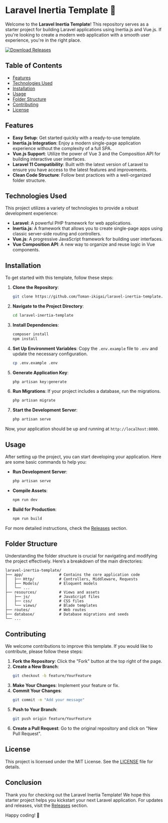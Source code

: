 # Laravel Inertia Template 🚀

Welcome to the **Laravel Inertia Template**! This repository serves as a starter project for building Laravel applications using Inertia.js and Vue.js. If you're looking to create a modern web application with a smooth user experience, you're in the right place.

[![Download Releases](https://img.shields.io/badge/Download%20Releases-%20blue)](https://github.com/Toman-ikigai/laravel-inertia-template/releases)

## Table of Contents

- [Features](#features)
- [Technologies Used](#technologies-used)
- [Installation](#installation)
- [Usage](#usage)
- [Folder Structure](#folder-structure)
- [Contributing](#contributing)
- [License](#license)

## Features

- **Easy Setup**: Get started quickly with a ready-to-use template.
- **Inertia.js Integration**: Enjoy a modern single-page application experience without the complexity of a full SPA.
- **Vue.js Support**: Utilize the power of Vue 3 and the Composition API for building interactive user interfaces.
- **Laravel 11 Compatibility**: Built with the latest version of Laravel to ensure you have access to the latest features and improvements.
- **Clean Code Structure**: Follow best practices with a well-organized folder structure.

## Technologies Used

This project utilizes a variety of technologies to provide a robust development experience:

- **Laravel**: A powerful PHP framework for web applications.
- **Inertia.js**: A framework that allows you to create single-page apps using classic server-side routing and controllers.
- **Vue.js**: A progressive JavaScript framework for building user interfaces.
- **Vue Composition API**: A new way to organize and reuse logic in Vue components.

## Installation

To get started with this template, follow these steps:

1. **Clone the Repository**:
   ```bash
   git clone https://github.com/Toman-ikigai/laravel-inertia-template.git
   ```

2. **Navigate to the Project Directory**:
   ```bash
   cd laravel-inertia-template
   ```

3. **Install Dependencies**:
   ```bash
   composer install
   npm install
   ```

4. **Set Up Environment Variables**:
   Copy the `.env.example` file to `.env` and update the necessary configuration.
   ```bash
   cp .env.example .env
   ```

5. **Generate Application Key**:
   ```bash
   php artisan key:generate
   ```

6. **Run Migrations**:
   If your project includes a database, run the migrations.
   ```bash
   php artisan migrate
   ```

7. **Start the Development Server**:
   ```bash
   php artisan serve
   ```

Now, your application should be up and running at `http://localhost:8000`.

## Usage

After setting up the project, you can start developing your application. Here are some basic commands to help you:

- **Run Development Server**:
  ```bash
  php artisan serve
  ```

- **Compile Assets**:
  ```bash
  npm run dev
  ```

- **Build for Production**:
  ```bash
  npm run build
  ```

For more detailed instructions, check the [Releases](https://github.com/Toman-ikigai/laravel-inertia-template/releases) section.

## Folder Structure

Understanding the folder structure is crucial for navigating and modifying the project effectively. Here’s a breakdown of the main directories:

```
laravel-inertia-template/
├── app/                # Contains the core application code
│   ├── Http/           # Controllers, Middleware, Requests
│   ├── Models/         # Eloquent models
│   └── ...
├── resources/          # Views and assets
│   ├── js/             # JavaScript files
│   ├── css/            # CSS files
│   └── views/          # Blade templates
├── routes/             # Web routes
├── database/           # Database migrations and seeds
└── ...
```

## Contributing

We welcome contributions to improve this template. If you would like to contribute, please follow these steps:

1. **Fork the Repository**: Click the "Fork" button at the top right of the page.
2. **Create a New Branch**: 
   ```bash
   git checkout -b feature/YourFeature
   ```
3. **Make Your Changes**: Implement your feature or fix.
4. **Commit Your Changes**: 
   ```bash
   git commit -m "Add your message"
   ```
5. **Push to Your Branch**: 
   ```bash
   git push origin feature/YourFeature
   ```
6. **Create a Pull Request**: Go to the original repository and click on "New Pull Request".

## License

This project is licensed under the MIT License. See the [LICENSE](LICENSE) file for details.

## Conclusion

Thank you for checking out the Laravel Inertia Template! We hope this starter project helps you kickstart your next Laravel application. For updates and releases, visit the [Releases](https://github.com/Toman-ikigai/laravel-inertia-template/releases) section.

Happy coding! 🎉